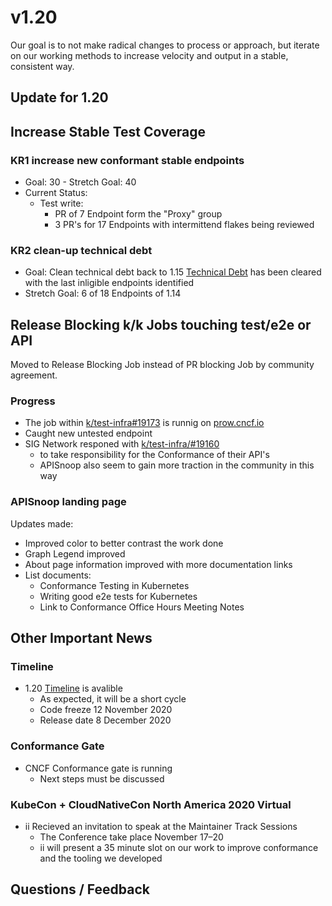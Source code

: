 # v1.20

Our goal is to not make radical changes to process or approach, but iterate on our working methods to increase velocity and output in a stable, consistent way.

## Update for 1.20

## ****Increase Stable Test Coverage****

### ****KR1 increase new conformant stable endpoints****

-   Goal: 30 - Stretch Goal: 40
-   Current Status:
    -   Test write:
        -   PR of 7 Endpoint form the "Proxy" group
        -   3 PR's for 17 Endpoints with intermittend flakes being reviewed

### ****KR2 clean-up technical debt****

-   Goal: Clean technical debt back to 1.15 [Technical Debt](https://apisnoop.cncf.io/conformance-progress?relchart=number) has been cleared with the last inligible endpoints identified
-   Stretch Goal: 6 of 18 Endpoints of 1.14

## ****Release Blocking k/k Jobs touching test/e2e or API****

Moved to Release Blocking Job instead of PR blocking Job by community agreement.

### ****Progress****

-   The job within [k/test-infra#19173](https://github.com/kubernetes/test-infra/pull/19173) is runnig on [prow.cncf.io](https://prow.cncf.io/)
-   Caught new untested endpoint
-   SIG Network responed with [k/test-infra/#19160](https://github.com/kubernetes/test-infra/issues/19160)
    -   to take responsibility for the Conformance of their API's
    -   APISnoop also seem to gain more traction in the community in this way

### ****APISnoop landing page****

Updates made:

-   Improved color to better contrast the work done
-   Graph Legend improved
-   About page information improved with more documentation links
-   List documents:
    -   Conformance Testing in Kubernetes
    -   Writing good e2e tests for Kubernetes
    -   Link to Conformance Office Hours Meeting Notes

## ****Other Important News****

### ****Timeline****

-   1.20 [Timeline](https://github.com/kubernetes/sig-release/tree/master/releases/release-1.20#timeline) is avalible
    -   As expected, it will be a short cycle
    -   Code freeze 12 November 2020
    -   Release date 8 December 2020

### ****Conformance Gate****

-   CNCF Conformance gate is running
    -   Next steps must be discussed

### ****KubeCon + CloudNativeCon North America 2020 Virtual****

-   ii Recieved an invitation to speak at the Maintainer Track Sessions
    -   The Conference take place November 17–20
    -   ii will present a 35 minute slot on our work to improve conformance and the tooling we developed

## ****Questions / Feedback****
